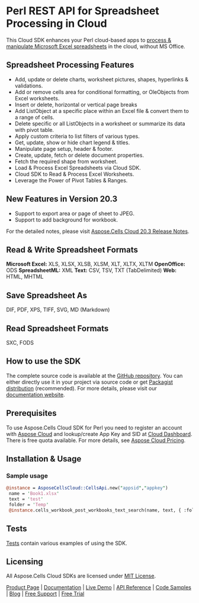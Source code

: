 # Perl REST API for Spreadsheet Processing in Cloud

This Cloud SDK enhances your Perl cloud-based apps to [process & manipulate Microsoft Excel spreadsheets](https://products.aspose.cloud/cells/perl) in the cloud, without MS Office.

## Spreadsheet Processing Features

- Add, update or delete charts, worksheet pictures, shapes, hyperlinks & validations.
- Add or remove cells area for conditional formatting, or OleObjects from Excel worksheets.
- Insert or delete, horizontal or vertical page breaks
- Add ListObject at a specific place within an Excel file & convert them to a range of cells.
- Delete specific or all ListObjects in a worksheet or summarize its data with pivot table.
- Apply custom criteria to list filters of various types.
- Get, update, show or hide chart legend & titles.
- Manipulate page setup, header & footer.
- Create, update, fetch or delete document properties.
- Fetch the required shape from worksheet.
- Load & Process Excel Spreadsheets via Cloud SDK.
- Cloud SDK to Read & Process Excel Worksheets.
- Leverage the Power of Pivot Tables & Ranges.

## New Features in Version 20.3

- Support to export area or page of sheet to JPEG.
- Support to add background for workbook.

For the detailed notes, please visit [Aspose.Cells Cloud 20.3 Release Notes](https://docs.aspose.cloud/display/cellscloud/Aspose.Cells+Cloud+20.3+Release+Notes).

## Read & Write Spreadsheet Formats

**Microsoft Excel:** XLS, XLSX, XLSB, XLSM, XLT, XLTX, XLTM
**OpenOffice:** ODS
**SpreadsheetML:** XML
**Text:** CSV, TSV, TXT (TabDelimited)
**Web:** HTML, MHTML

## Save Spreadsheet As

DIF, PDF, XPS, TIFF, SVG, MD (Markdown)

## Read Spreadsheet Formats

SXC, FODS

## How to use the SDK

The complete source code is available at the [GitHub repository](https://github.com/aspose-cells-cloud/aspose-cells-cloud-perl). You can either directly use it in your project via source code or get [Packagist distribution](https://www.cpan.org) (recommended). For more details, please visit our [documentation website](https://docs.aspose.cloud/display/cellscloud/Available+SDKs).

## Prerequisites

To use Aspose.Cells Cloud SDK for Perl you need to register an account with [Aspose Cloud](https://www.aspose.cloud) and lookup/create App Key and SID at [Cloud Dashboard](https://dashboard.aspose.cloud/#/apps). There is free quota available. For more details, see [Aspose Cloud Pricing](https://purchase.aspose.cloud/pricing).

## Installation & Usage

### Sample usage

```perl
@instance = AsposeCellsCloud::CellsApi.new("appsid","appkey")
 name = 'Book1.xlsx'
 text = 'test'
 folder = 'Temp'
 @instance.cells_workbook_post_workbooks_text_search(name, text, { :folder=>folder})
```

## Tests

[Tests](https://github.com/aspose-cells-cloud/aspose-cells-cloud-perl/tree/master/t) contain various examples of using the SDK.

## Licensing

All Aspose.Cells Cloud SDKs are licensed under [MIT License](https://github.com/aspose-cells-cloud/aspose-cells-cloud-perl/blob/master/LICENSE).

[Product Page](https://products.aspose.cloud/cells/perl) | [Documentation](https://docs.aspose.cloud/display/cellscloud/Home) | [Live Demo](https://products.aspose.app/cells/family) | [API Reference](https://apireference.aspose.cloud/cells/) | [Code Samples](https://github.com/aspose-cells-cloud/aspose-cells-cloud-perl) | [Blog](https://blog.aspose.cloud/category/cells/) | [Free Support](https://forum.aspose.cloud/c/cells) | [Free Trial](https://dashboard.aspose.cloud/#/apps)
